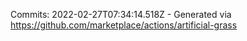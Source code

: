 Commits: 2022-02-27T07:34:14.518Z - Generated via https://github.com/marketplace/actions/artificial-grass
<br>

